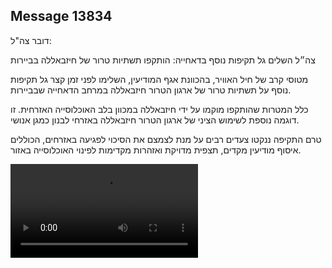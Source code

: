 ## Message 13834

דובר צה"ל:

צה״ל השלים גל תקיפות נוסף בדאחייה: הותקפו תשתיות טרור של חיזבאללה בביירות

מטוסי קרב של חיל האוויר, בהכוונת אגף המודיעין, השלימו לפני זמן קצר גל תקיפות נוסף על תשתיות טרור של ארגון הטרור חיזבאללה במרחב הדאחייה שבביירות.

כלל המטרות שהותקפו מוקמו על ידי חיזבאללה במכוון בלב האוכלוסייה האזרחית. זו דוגמה נוספת לשימוש הציני של ארגון הטרור חיזבאללה באזרחי לבנון כמגן אנושי.

טרם התקיפה ננקטו צעדים רבים על מנת לצמצם את הסיכוי לפגיעה באזרחים, הכוללים איסוף מודיעין מקדים, תצפית מדויקת ואזהרות מקדימות לפינוי האוכלוסייה באזור.

![Video](13834/13834_media.mp4)
